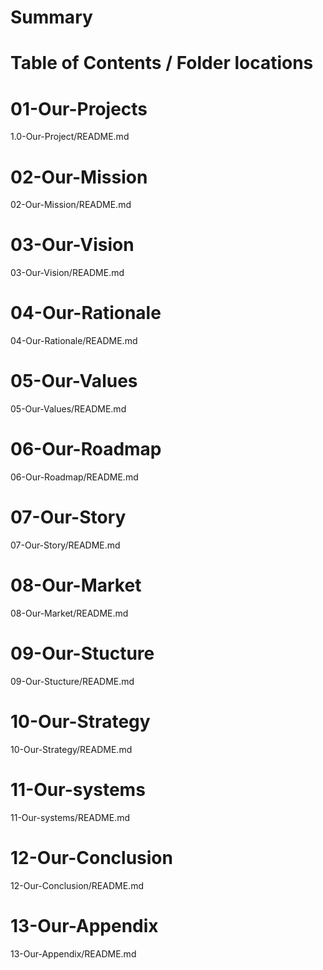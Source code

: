 # Summary

# Table of Contents / Folder locations

# 01-Our-Projects
1.0-Our-Project/README.md

# 02-Our-Mission
02-Our-Mission/README.md

# 03-Our-Vision
03-Our-Vision/README.md

# 04-Our-Rationale
04-Our-Rationale/README.md

# 05-Our-Values
05-Our-Values/README.md

# 06-Our-Roadmap
06-Our-Roadmap/README.md

# 07-Our-Story
07-Our-Story/README.md

# 08-Our-Market
08-Our-Market/README.md

# 09-Our-Stucture
09-Our-Stucture/README.md

# 10-Our-Strategy
10-Our-Strategy/README.md

# 11-Our-systems
11-Our-systems/README.md

# 12-Our-Conclusion
12-Our-Conclusion/README.md

# 13-Our-Appendix
13-Our-Appendix/README.md


